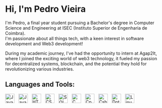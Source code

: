 # Hi, I'm Pedro Vieira
I'm Pedro, a final year student pursuing a Bachelor's degree in Computer Science and Engineering at ISEC (Instituto Superior de Engenharia de Coimbra).<br>
I'm passionate about all things tech, with a keen interest in software development and Web3 development!<br>

During my academic journey, I've had the opportunity to intern at Agap2It, where I joined the exciting world of web3 technology, it fueled my passion for decentralized systems, blockchain, and the potential they hold for revolutionizing various industries.


## Languages and Tools:
<img align="left" alt="Java" width="30px" style="padding-right:10px;" src="https://github.com/PedroVieira00/PedroVieira00/blob/main/SVG/Languages-Tools/Java.svg"/>
<img align="left" alt="JavaScript" width="30px" style="padding-right:10px;" src="https://github.com/PedroVieira00/PedroVieira00/blob/main/SVG/Languages-Tools/JS.svg"/>
<img align="left" alt="HTML" width="30px" style="padding-right:10px;" src="https://github.com/PedroVieira00/PedroVieira00/blob/main/SVG/Languages-Tools/HTML5.svg"/>
<img align="left" alt="CSS" width="30px" style="padding-right:10px;" src="https://github.com/PedroVieira00/PedroVieira00/blob/main/SVG/Languages-Tools/CSS3.svg"/>
<img align="left" alt="SQL" width="30px" style="padding-right:10px;" src="https://github.com/PedroVieira00/PedroVieira00/blob/main/SVG/Languages-Tools/SQL.svg"/>
<img align="left" alt="C" width="30px" style="padding-right:10px;" src="https://github.com/PedroVieira00/PedroVieira00/blob/main/SVG/Languages-Tools/C.svg"/>
<img align="left" alt="Cpp" width="30px" style="padding-right:10px;" src="https://github.com/PedroVieira00/PedroVieira00/blob/main/SVG/Languages-Tools/C%2B%2B.svg"/>
<img align="left" alt="Csharp" width="30px" style="padding-right:10px;" src="https://github.com/PedroVieira00/PedroVieira00/blob/main/SVG/Languages-Tools/C%23.svg"/>
<img align="left" alt="Dotnet" width="30px" style="padding-right:10px;" src="https://github.com/PedroVieira00/PedroVieira00/blob/main/SVG/Languages-Tools/NET.svg"/>
<img align="left" alt="Linux" width="30px" style="padding-right:10px;" src="https://github.com/PedroVieira00/PedroVieira00/blob/main/SVG/Languages-Tools/Linux.svg"/>
<br>

